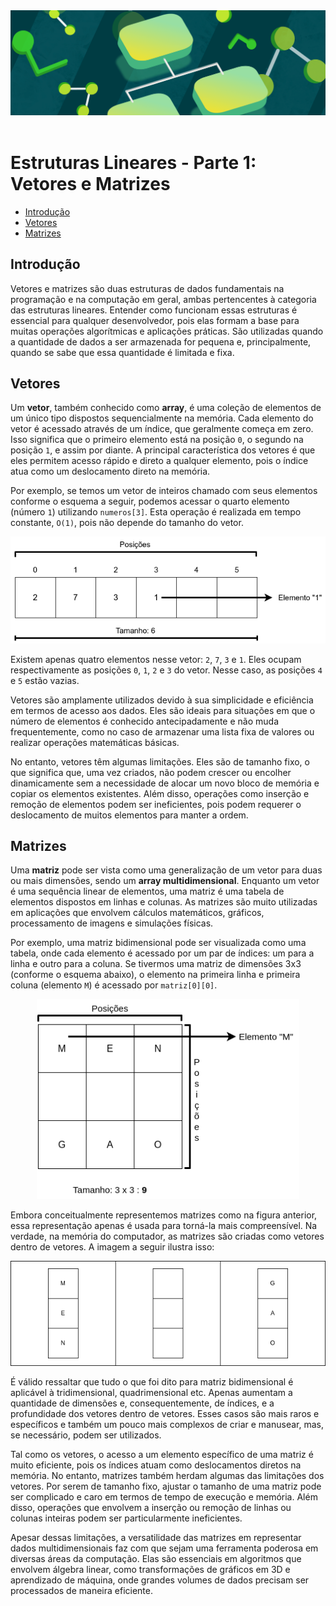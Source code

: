 <div align="center">
  <a href="https://github.com/joseferreira-dev/my-study-notes/tree/main/estruturas-de-dados"><img src="../../banner-ed.png"></a>
</div>
<br>

# Estruturas Lineares - Parte 1: Vetores e Matrizes

- [Introdução](#introdução)
- [Vetores](#vetores)
- [Matrizes](#matrizes)

## Introdução

Vetores e matrizes são duas estruturas de dados fundamentais na programação e na computação em geral, ambas pertencentes à categoria das estruturas lineares. Entender como funcionam essas estruturas é essencial para qualquer desenvolvedor, pois elas formam a base para muitas operações algorítmicas e aplicações práticas. São utilizadas quando a quantidade de dados a ser armazenada for pequena e, principalmente, quando se sabe que essa quantidade é limitada e fixa.

## Vetores

Um **vetor**, também conhecido como **array**, é uma coleção de elementos de um único tipo dispostos sequencialmente na memória. Cada elemento do vetor é acessado através de um índice, que geralmente começa em zero. Isso significa que o primeiro elemento está na posição `0`, o segundo na posição `1`, e assim por diante. A principal característica dos vetores é que eles permitem acesso rápido e direto a qualquer elemento, pois o índice atua como um deslocamento direto na memória.

Por exemplo, se temos um vetor de inteiros chamado com seus elementos conforme o esquema a seguir, podemos acessar o quarto elemento (número `1`) utilizando `numeros[3]`. Esta operação é realizada em tempo constante, `O(1)`, pois não depende do tamanho do vetor.

<div align="center">
  <img width="620px" src="01-vetor.png">
</div>

Existem apenas quatro elementos nesse vetor: `2`, `7`, `3` e `1`. Eles ocupam respectivamente as posições `0`, `1`, `2` e `3` do vetor. Nesse caso, as posições `4` e `5` estão vazias.

Vetores são amplamente utilizados devido à sua simplicidade e eficiência em termos de acesso aos dados. Eles são ideais para situações em que o número de elementos é conhecido antecipadamente e não muda frequentemente, como no caso de armazenar uma lista fixa de valores ou realizar operações matemáticas básicas.

No entanto, vetores têm algumas limitações. Eles são de tamanho fixo, o que significa que, uma vez criados, não podem crescer ou encolher dinamicamente sem a necessidade de alocar um novo bloco de memória e copiar os elementos existentes. Além disso, operações como inserção e remoção de elementos podem ser ineficientes, pois podem requerer o deslocamento de muitos elementos para manter a ordem.

## Matrizes

Uma **matriz** pode ser vista como uma generalização de um vetor para duas ou mais dimensões, sendo um **array multidimensional**. Enquanto um vetor é uma sequência linear de elementos, uma matriz é uma tabela de elementos dispostos em linhas e colunas. As matrizes são muito utilizadas em aplicações que envolvem cálculos matemáticos, gráficos, processamento de imagens e simulações físicas.

Por exemplo, uma matriz bidimensional pode ser visualizada como uma tabela, onde cada elemento é acessado por um par de índices: um para a linha e outro para a coluna. Se tivermos uma matriz de dimensões 3x3 (conforme o esquema abaixo), o elemento na primeira linha e primeira coluna (elemento `M`) é acessado por `matriz[0][0]`.

<div align="center">
  <img width="420px" src="02-matriz-01.png">
</div>

Embora conceitualmente representemos matrizes como na figura anterior, essa representação apenas é usada para torná-la mais compreensível. Na verdade, na memória do computador, as matrizes são criadas como vetores dentro de vetores. A imagem a seguir ilustra isso:

<div align="center">
  <img width="720px" src="03-matriz-02.png">
</div>

É válido ressaltar que tudo o que foi dito para matriz bidimensional é aplicável à tridimensional, quadrimensional etc. Apenas aumentam a quantidade de dimensões e, consequentemente, de índices, e a profundidade dos vetores dentro de vetores. Esses casos são mais raros e específicos e também um pouco mais complexos de criar e manusear, mas, se necessário, podem ser utilizados.

Tal como os vetores, o acesso a um elemento específico de uma matriz é muito eficiente, pois os índices atuam como deslocamentos diretos na memória. No entanto, matrizes também herdam algumas das limitações dos vetores. Por serem de tamanho fixo, ajustar o tamanho de uma matriz pode ser complicado e caro em termos de tempo de execução e memória. Além disso, operações que envolvem a inserção ou remoção de linhas ou colunas inteiras podem ser particularmente ineficientes.

Apesar dessas limitações, a versatilidade das matrizes em representar dados multidimensionais faz com que sejam uma ferramenta poderosa em diversas áreas da computação. Elas são essenciais em algoritmos que envolvem álgebra linear, como transformações de gráficos em 3D e aprendizado de máquina, onde grandes volumes de dados precisam ser processados de maneira eficiente.
